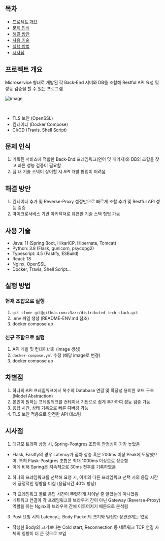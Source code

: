 ## 목차
* [프로젝트 개요](#프로젝트-개요)
* [문제 인식](#문제-인식)
* [해결 방안](#해결-방안)
* [사용 기술](#사용-기술)
* [실행 방법](#실행-방법)
* [시사점](#시사점)


## 프로젝트 개요
Microservice 형태로 개발된 각 Back-End 서버와 DB를 조합해 Restful API 요청 및 성능 검증을 할 수 있는 프로그램
<br />

![image](https://user-images.githubusercontent.com/91174156/199702019-576da6eb-8fc9-4303-9e41-2eb1687fffce.png)

<br />

- TLS 보안 (OpenSSL)
- 컨테이너 (Docker Compose)
- CI/CD (Travis, Shell Script)

## 문제 인식
1. 기획된 서비스에 적합한 Back-End 프레임워크(언어 및 패키지)와 DB의 조합을 찾고 빠른 성능 검증이 필요함
2. 팀 내 기술 스택이 상이할 시 API 개발 협업이 어려움 

## 해결 방안
1. 컨테이너 추가 및 Reverse-Proxy 설정만으로 빠르게 조합 추가 및 Restful API 성능 검증
2. 마이크로서비스 기반 아키텍쳐로 유연한 기술 스택 협업 가능 

## 사용 기술
* Java: 11 (Spring Boot, HikariCP, Hibernate, Tomcat)
* Python: 3.8 (Flask, gunicorn, psycopg2)
* Typescript: 4.5 (Fastify, ESBuild)
* React: 18
* Nginx, OpenSSL
* Docker, Travis, Shell Script...
	
## 실행 방법
### 현재 조합으로 실행
1. `git clone git@github.com:z3zzz/distributed-tech-stack.git` 
2. .env 파일 생성 (README-ENV.md 참조)
3. docker compose up

### 신규 조합으로 실행 
1. API 개발 및 컨테이너화 (image 생성)
2. `docker-compose.yml` 수정 (해당 image로 변경)
3. docker compose up

## 차별점
1. 하나의 API 프레임워크에서 복수의 Database 연결 및 확장성 용이한 코드 구조 (Model Abstraction) 
2. 본인이 원하는 프레임워크를 컨테이너 기반으로 쉽게 추가하여 성능 검증 가능 
3. 응답 시간, 상태 기록으로 빠른 디버깅 가능
4. TLS 보안 적용으로 안전한 API 테스팅

## 시사점
1. 대규모 트래픽 상정 시, Spring-Postgres 조합이 안정성이 가장 높았음
- Flask, Fasitfy의 경우 Latency가 점차 상승 혹은 200ms 이상 Peak에 도달했으며, 특히 Flask-Postgres 조합은 최대 1000ms 이상으로 상승함
- 이에 비해 Spring은 지속적으로 30ms 전후를 기록하였음
2. 하나의 프레임워크를 선택해 요청 시, 이후의 다른 프레임워크 선택 시의 응답 시간에 긍정적인 영향을 미침 (응답시간 40% 향상)
- 각 프레임워크 별로 응답 시간이 뚜렷하게 차이날 줄 알았는데 아니었음
- 네트워크 연결이 각 프레임워크와 브라우저 간이 아닌 Gateway (Reverse-Proxy) 역할을 하는 Nginx와 브라우저 간에 이루어지기 때문으로 분석됨
3. Post 요청 시의 Latency는 Body Packet의 크기와 밀접한 상관관계는 없음
- 작성한 Body의 크기보다는 Cold start, Reconnection 등 네트워크 TCP 연결 자체의 영향이 더 큰 것으로 보임

